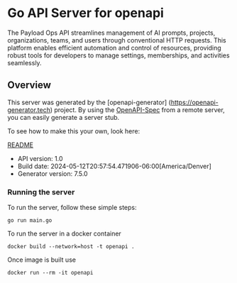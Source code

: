 # Go API Server for openapi

The Payload Ops API streamlines management of AI prompts, projects, organizations, teams, and users through conventional HTTP requests. This platform enables efficient automation and control of resources, providing robust tools for developers to manage settings, memberships, and activities seamlessly.

## Overview
This server was generated by the [openapi-generator]
(https://openapi-generator.tech) project.
By using the [OpenAPI-Spec](https://github.com/OAI/OpenAPI-Specification) from a remote server, you can easily generate a server stub.

To see how to make this your own, look here:

[README](https://openapi-generator.tech)

- API version: 1.0
- Build date: 2024-05-12T20:57:54.471906-06:00[America/Denver]
- Generator version: 7.5.0


### Running the server
To run the server, follow these simple steps:

```
go run main.go
```

To run the server in a docker container
```
docker build --network=host -t openapi .
```

Once image is built use
```
docker run --rm -it openapi
```
